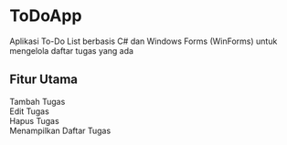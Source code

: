 # ToDoApp

Aplikasi To-Do List berbasis C# dan Windows Forms (WinForms) untuk mengelola daftar tugas yang ada

## Fitur Utama  
Tambah Tugas  
Edit Tugas  
Hapus Tugas  
Menampilkan Daftar Tugas
